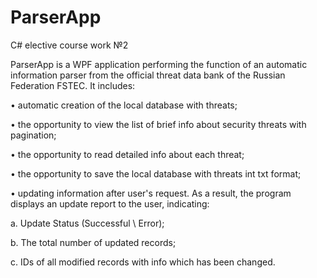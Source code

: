# ParserApp
C# elective course work №2

ParserApp is a WPF application performing the function of an automatic information parser from the official threat data bank of the Russian Federation FSTEC. It includes:

• automatic creation of the local database with threats;

• the opportunity to view the list of brief info about security threats with pagination;

• the opportunity to read detailed info about each threat;

• the opportunity to save the local database with threats int txt format;

• updating information after user's request. As a result, the program displays an update report to the user, indicating:

  a. Update Status (Successful \ Error);
  
  b. The total number of updated records;
  
  c. IDs of all modified records with info which has been changed.
